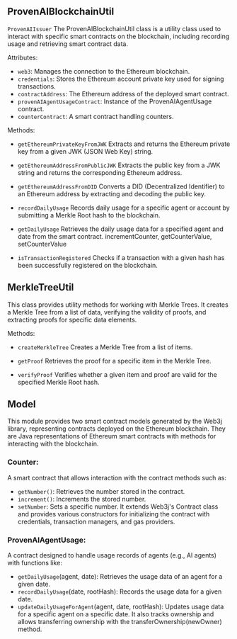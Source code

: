## ProvenAIBlockchainUtil
`ProvenAIIssuer`
The ProvenAIBlockchainUtil class is a utility class used to interact with specific smart contracts on the blockchain, including recording usage and retrieving smart contract data.

Attributes:

- `web3`: Manages the connection to the Ethereum blockchain.
- `credentials`: Stores the Ethereum account private key used for signing transactions.
- `contractAddress`: The Ethereum address of the deployed smart contract.
- `provenAIAgentUsageContract`: Instance of the ProvenAIAgentUsage contract.
- `counterContract`: A smart contract handling counters.

Methods:

- `getEthereumPrivateKeyFromJWK`
Extracts and returns the Ethereum private key from a given JWK (JSON Web Key) string.

- `getEthereumAddressFromPublicJWK`
Extracts the public key from a JWK string and returns the corresponding Ethereum address.

- `getEthereumAddressFromDID`
Converts a DID (Decentralized Identifier) to an Ethereum address by extracting and decoding the public key.

- `recordDailyUsage`
Records daily usage for a specific agent or account by submitting a Merkle Root hash to the blockchain.

- `getDailyUsage`
Retrieves the daily usage data for a specified agent and date from the smart contract.
incrementCounter, getCounterValue, setCounterValue

- `isTransactionRegistered`
Checks if a transaction with a given hash has been successfully registered on the blockchain.

## MerkleTreeUtil

This class provides utility methods for working with Merkle Trees. It creates a Merkle Tree from a list of data, verifying the validity of proofs, and extracting proofs for specific data elements.

Methods:

- `createMerkleTree`
Creates a Merkle Tree from a list of items.

- `getProof`
Retrieves the proof for a specific item in the Merkle Tree.

- `verifyProof`
Verifies whether a given item and proof are valid for the specified Merkle Root hash.

## Model
This module provides two smart contract models generated by the Web3j library, representing contracts deployed on the Ethereum blockchain. They are Java representations of Ethereum smart contracts with methods for interacting with the blockchain.

### Counter:
A smart contract that allows interaction with the contract methods such as:
- `getNumber()`: Retrieves the number stored in the contract.
- `increment()`: Increments the stored number.
- `setNumber`: Sets a specific number.
It extends Web3j's Contract class and provides various constructors for initializing the contract with credentials, transaction managers, and gas providers.

### ProvenAIAgentUsage:
A contract designed to handle usage records of agents (e.g., AI agents) with functions like:
- `getDailyUsage`(agent, date): Retrieves the usage data of an agent for a given date.
- `recordDailyUsage`(date, rootHash): Records the usage data for a given date.
- `updateDailyUsageForAgent`(agent, date, rootHash): Updates usage data for a specific agent on a specific date.
It also tracks ownership and allows transferring ownership with the transferOwnership(newOwner) method.


